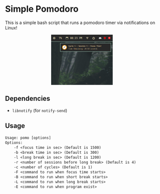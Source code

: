 # Simple Pomodoro
This is a simple bash script that runs a pomodoro timer via notifications on Linux!

<center>
<img src="https://github.com/prayag2/pomo/blob/main/0.png" style="width: 40%;">
</center>

## Dependencies
- `libnotify` (for `notify-send`)

## Usage
```
Usage: pomo [options]
Options:
	-f <focus time in sec> (Default is 1500)
	-b <break time in sec> (Default is 300)
	-l <long break in sec> (Default is 1200)
	-r <number of sessions before long break> (Default is 4)
	-c <number of cycles> (Default is 1)
	-F <command to run when focus time starts>
	-B <command to run when short break starts>
	-L <command to run when long break starts>
	-E <command to run when program exist>
```
